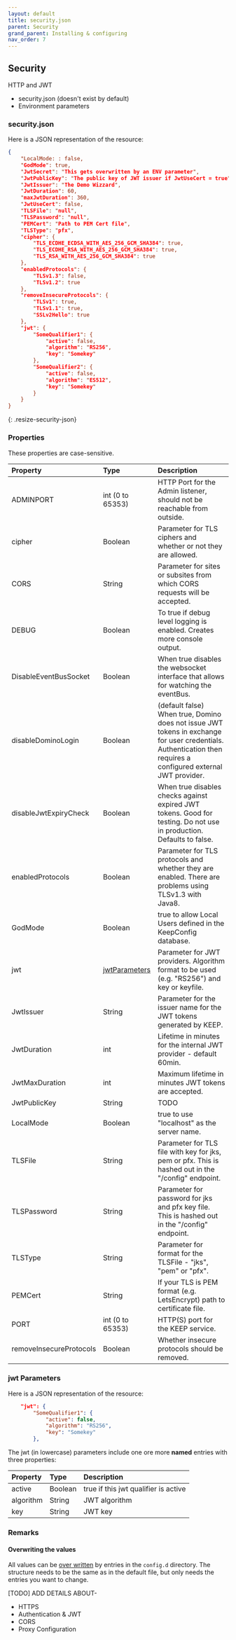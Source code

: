```yaml
---
layout: default
title: security.json
parent: Security
grand_parent: Installing & configuring
nav_order: 7
---
```


## Security

HTTP and JWT

- security.json (doesn't exist by default)
- Environment parameters

### security.json

Here is a JSON representation of the resource:

```json
{
    "LocalMode: : false,
	"GodMode": true,
	"JwtSecret": "This gets overwritten by an ENV parameter",
	"JwtPublicKey": "The public key of JWT issuer if JwtUseCert = true",
	"JwtIssuer": "The Demo Wizzard",
	"JwtDuration": 60,
	"maxJwtDuration": 360,
	"JwtUseCert": false,
	"TLSFile": "null",
	"TLSPassword": "null",
	"PEMCert": "Path to PEM Cert file",
	"TLSType": "pfx",
	"cipher": {
		"TLS_ECDHE_ECDSA_WITH_AES_256_GCM_SHA384": true,
		"TLS_ECDHE_RSA_WITH_AES_256_GCM_SHA384": true,
		"TLS_RSA_WITH_AES_256_GCM_SHA384": true
	},
	"enabledProtocols": {
		"TLSv1.3": false,
		"TLSv1.2": true
	},
	"removeInsecureProtocols": {
		"TLSv1": true,
		"TLSv1.1": true,
		"SSLv2Hello": true
	},
	"jwt": {
		"SomeQualifier1": {
			"active": false,
			"algorithm": "RS256",
			"key": "Somekey"
		},
		"SomeQualifier2": {
			"active": false,
			"algorithm": "ES512",
			"key": "Somekey"
		}
	}
}
```

{: .resize-security-json}

### Properties

These properties are case-sensitive.

| Property                | Type                             | Description                                                                                                                                                   |
| :---------------------- | :------------------------------- | :------------------------------------------------------------------------------------------------------------------------------------------------------------ |
| ADMINPORT               | int (0 to 65353)                 | HTTP Port for the Admin listener, should not be reachable from outside.                                                                                        |
| cipher                  | Boolean                          | Parameter for TLS ciphers and whether or not they are allowed.                                                                                                |
| CORS                    | String                           | Parameter for sites or subsites from which CORS requests will be accepted.                                                                                    |
| DEBUG                   | Boolean                          | To true if debug level logging is enabled. Creates more console output.                                                                                       |
| DisableEventBusSocket   | Boolean                          | When true disables the websocket interface that allows for watching the eventBus.                                                                              |
| disableDominoLogin      | Boolean                          | (default false) When true, Domino does not issue JWT tokens in exchange for user credentials. Authentication then requires a configured external JWT provider. |
| disableJwtExpiryCheck   | Boolean                          | When true disables checks against expired JWT tokens. Good for testing. Do not use in production. Defaults to false.                                               |
| enabledProtocols        | Boolean                          | Parameter for TLS protocols and whether they are enabled. There are problems using TLSv1.3 with Java8.                                                         |
| GodMode                 | Boolean                          | true to allow Local Users defined in the KeepConfig database.                                                                                                 |
| jwt                     | [jwtParameters](#jwt-parameters) | Parameter for JWT providers. Algorithm format to be used (e.g. "RS256") and key or keyfile.                                                                   |
| JwtIssuer               | String                           | Parameter for the issuer name for the JWT tokens generated by KEEP.                                                                                           |
| JwtDuration             | int                              | Lifetime in minutes for the internal JWT provider - default 60min.                                                                                             |
| JwtMaxDuration          | int                              |Maximum lifetime in minutes JWT tokens are accepted.                                                                                               |
| JwtPublicKey            | String                           | TODO                                                                                                                                                          |
| LocalMode               | Boolean                          | true to use "localhost" as the server name.                                                                                                                   |
| TLSFile                 | String                           | Parameter for TLS file with key for jks, pem or pfx. This is hashed out in the "/config" endpoint.                                                            |
| TLSPassword             | String                           | Parameter for password for jks and pfx key file. This is hashed out in the "/config" endpoint.                                                                |
| TLSType                 | String                           | Parameter for format for the TLSFile - "jks", "pem" or "pfx".                                                                                                 |
| PEMCert                 | String                           | If your TLS is PEM format (e.g. LetsEncrypt) path to certificate file.                                                                                         |
| PORT                    | int (0 to 65353)                 | HTTP(S) port for the KEEP service.                                                                                                                             |
| removeInsecureProtocols | Boolean                          | Whether insecure protocols should be removed.                                                                                          |

### jwt Parameters

Here is a JSON representation of the resource:

```json
	"jwt": {
		"SomeQualifier1": {
			"active": false,
			"algorithm": "RS256",
			"key": "Somekey"
		},
```

The jwt (in lowercase) parameters include one ore more **named** entries with three properties:

| Property  | Type    | Description                             |
| :-------- | :------ | :-------------------------------------- |
| active    | Boolean | true if this jwt qualifier is active |
| algorithm | String  | JWT algorithm                           |
| key       | String  | JWT key                                 |

### Remarks

#### Overwriting the values

All values can be [over written](https://vertx.io/docs/vertx-config/java/#_overloading_rules) by entries in the `config.d` directory. The structure needs to be the same as in the default file, but only needs the entries you want to change.

[TODO] ADD DETAILS ABOUT-

- HTTPS
- Authentication & JWT
- CORS
- Proxy Configuration
